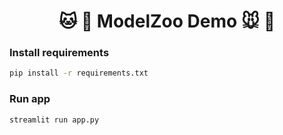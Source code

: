<div align="center">    

# :cat: :dog: ModelZoo Demo :mouse: :horse:    
</div>

### Install requirements
```bash
pip install -r requirements.txt
```

### Run app
```bash
streamlit run app.py
```